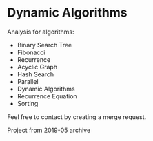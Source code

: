 # Dynamic Algorithms

Analysis for algorithms:

- Binary Search Tree
- Fibonacci
- Recurrence
- Acyclic Graph
- Hash Search
- Parallel
- Dynamic Algorithms
- Recurrence Equation
- Sorting

Feel free to contact by creating a merge request.

Project from 2019-05 archive
